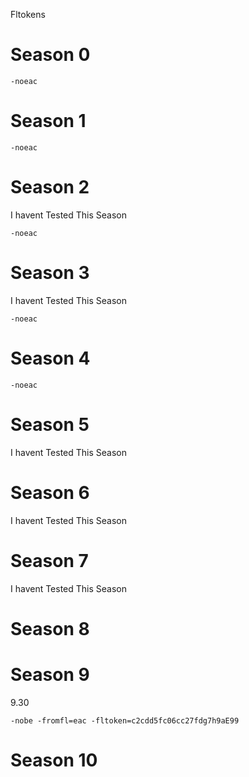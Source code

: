 Fltokens

# Season 0

    -noeac 
    
# Season 1

    -noeac
    
# Season 2
I havent Tested This Season
    
    -noeac
    
# Season 3
I havent Tested This Season
    
    -noeac
    
# Season 4

    -noeac
    
# Season 5
I havent Tested This Season

# Season 6
I havent Tested This Season

# Season 7
I havent Tested This Season

# Season 8

# Season 9
  
  9.30
  
    -nobe -fromfl=eac -fltoken=c2cdd5fc06cc27fdg7h9aE99 
# Season 10

